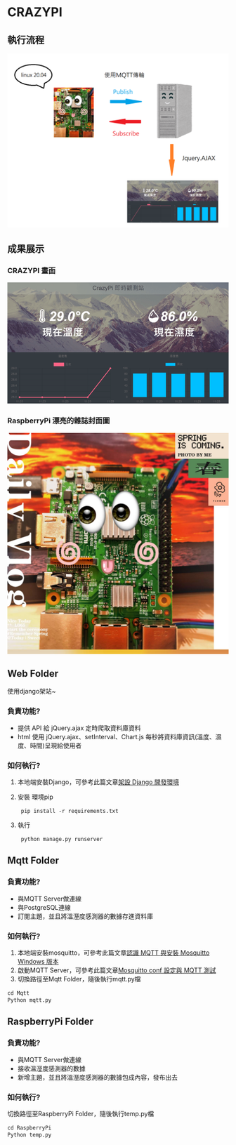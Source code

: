 # CRAZYPI
## 執行流程
![FlowChart](/flowchart.png)
## 成果展示
### CRAZYPI 畫面
![CrazyPi](/CrazyPi.gif)
### RaspberryPi 漂亮的雜誌封面圖
![RaspberryPi](/RaspberryPi.jpg)

## Web Folder
使用django架站~  

### 負責功能?
- 提供 API 給 jQuery.ajax 定時爬取資料庫資料
- html 使用 jQuery.ajax、setInterval、Chart.js 每秒將資料庫資訊(溫度、濕度、時間)呈現給使用者

### 如何執行?
1. 本地端安裝Django，可參考此篇文章[架設 Django 開發環境](https://developer.mozilla.org/zh-TW/docs/Learn/Server-side/Django/development_environment)
2. 安裝 環境pip

        pip install -r requirements.txt
3. 執行
       
        python manage.py runserver
## Mqtt Folder
### 負責功能?
- 與MQTT Server做連線
- 與PostgreSQL連線
- 訂閱主題，並且將溫溼度感測器的數據存進資料庫   
### 如何執行?
1. 本地端安裝mosquitto，可參考此篇文章[認識 MQTT 與安裝 Mosquitto Windows 版本](https://jimirobot.tw/esp32-mosquitto-windows-mqtt-tutorial/)
2. 啟動MQTT Server，可參考此篇文章[Mosquitto conf 設定與 MQTT 測試](https://jimirobot.tw/esp32-mosquitto-conf-mqtt-tutorial/)
3. 切換路徑至Mqtt Folder，隨後執行mqtt.py檔
```bash=
cd Mqtt
Python mqtt.py
```
## RaspberryPi Folder
### 負責功能?
- 與MQTT Server做連線
- 接收溫溼度感測器的數據
- 新增主題，並且將溫溼度感測器的數據包成內容，發布出去   
### 如何執行?
切換路徑至RaspberryPi Folder，隨後執行temp.py檔
```bash=
cd RaspberryPi
Python temp.py
```
